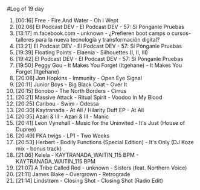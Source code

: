 #Log of 19 day

1. [00:16] Free - Fire And Water - Oh I Wept
1. [02:06] El Podcast DEV - El Podcast DEV - 57: Sí Pónganle Pruebas
1. [13:17] m.facebook.com - unknown - ¿Prefieren boot camps o cursos-talleres para la nueva tecnología y transformación digital?
1. [13:21] El Podcast DEV - El Podcast DEV - 57: Sí Pónganle Pruebas
1. [19:39] Floating Points - Elaenia - Silhouettes (I, II, III)
1. [19:42] El Podcast DEV - El Podcast DEV - 57: Sí Pónganle Pruebas
1. [19:50] Peggy Gou - It Makes You Forget (Itgehane) - It Makes You Forget (Itgehane)
1. [20:06] Jon Hopkins - Immunity - Open Eye Signal
1. [20:11] Junior Boys - Big Black Coat - Over It
1. [20:15] Bonobo - The North Borders - Cirrus
1. [20:21] Massive Attack - Ritual Spirit - Voodoo In My Blood
1. [20:25] Caribou - Swim - Odessa
1. [20:30] Kaytranada - At All / Hilarity Duff EP - At All
1. [20:35] Azari & III - Azari & III - Manic
1. [20:41] Leon Vynehall - Music for the Uninvited - It's Just (House of Dupree)
1. [20:49] FKA twigs - LP1 - Two Weeks
1. [20:53] Herbert - Bodily Functions (Special Edition) - It's Only (DJ Koze mix - bonus track)
1. [21:06] Kelela - KAYTRANADA_WAITIN_115 BPM - KAYTRANADA_WAITIN_115 BPM
1. [21:07] A Tribe Called Red - unknown - Sisters (feat. Northern Voice)
1. [21:11] James Blake - Overgrown - Retrograde
1. [21:14] Lindstrøm - Closing Shot - Closing Shot (Radio Edit)
